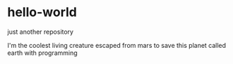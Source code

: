# hello-world
just another repository

I'm the coolest living creature escaped from mars to save this planet called earth with programming
